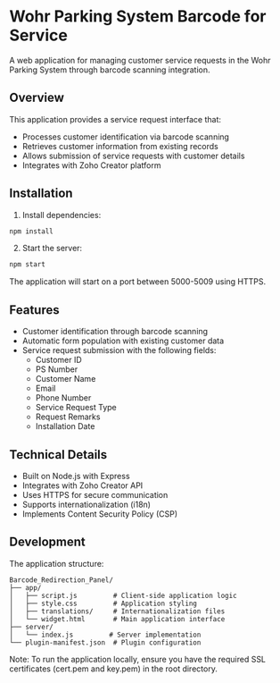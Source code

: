 # Wohr Parking System Barcode for Service

A web application for managing customer service requests in the Wohr Parking System through barcode scanning integration.

## Overview

This application provides a service request interface that:
- Processes customer identification via barcode scanning
- Retrieves customer information from existing records
- Allows submission of service requests with customer details
- Integrates with Zoho Creator platform

## Installation

1. Install dependencies:
```bash
npm install
```

2. Start the server:
```bash
npm start
```

The application will start on a port between 5000-5009 using HTTPS.

## Features

- Customer identification through barcode scanning
- Automatic form population with existing customer data
- Service request submission with the following fields:
  - Customer ID
  - PS Number
  - Customer Name
  - Email
  - Phone Number
  - Service Request Type
  - Request Remarks
  - Installation Date

## Technical Details

- Built on Node.js with Express
- Integrates with Zoho Creator API
- Uses HTTPS for secure communication
- Supports internationalization (i18n)
- Implements Content Security Policy (CSP)

## Development

The application structure:
```
Barcode_Redirection_Panel/
├── app/
│   ├── script.js         # Client-side application logic
│   ├── style.css         # Application styling
│   ├── translations/     # Internationalization files
│   └── widget.html       # Main application interface
├── server/
│   └── index.js         # Server implementation
└── plugin-manifest.json  # Plugin configuration
```

Note: To run the application locally, ensure you have the required SSL certificates (cert.pem and key.pem) in the root directory.